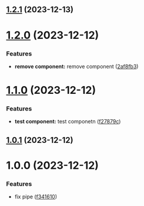 ## [1.2.1](https://github.com/danillotorresdev/learning-tutor-apps/compare/v1.2.0...v1.2.1) (2023-12-13)

# [1.2.0](https://github.com/danillotorresdev/learning-tutor-apps/compare/v1.1.0...v1.2.0) (2023-12-12)


### Features

* **remove component:** remove component ([2af8fb3](https://github.com/danillotorresdev/learning-tutor-apps/commit/2af8fb32840a9b8c437a32fe4079b6f122b5b3b8))

# [1.1.0](https://github.com/danillotorresdev/learning-tutor-apps/compare/v1.0.1...v1.1.0) (2023-12-12)


### Features

* **test component:** test componetn ([f27879c](https://github.com/danillotorresdev/learning-tutor-apps/commit/f27879c2998d1376d6915dcf8dc496ee803830e1))

## [1.0.1](https://github.com/danillotorresdev/learning-tutor-apps/compare/v1.0.0...v1.0.1) (2023-12-12)

# 1.0.0 (2023-12-12)


### Features

* fix pipe ([f341610](https://github.com/danillotorresdev/learning-tutor-apps/commit/f34161031dff744b9b4b2c5e48243f240a725443))
